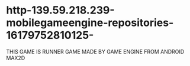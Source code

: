 # http-139.59.218.239-mobilegameengine-repositories-16179752810125-
THIS GAME IS RUNNER GAME MADE BY GAME ENGINE FROM ANDROID MAX2D
